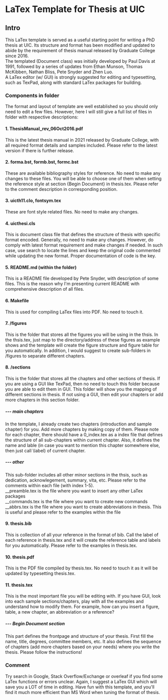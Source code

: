 # LaTex Template for Thesis at UIC
## Intro
This LaTex template is served as a useful starting point for writing a PhD thesis at UIC. Its structure and format has been modified and updated to abide by the requirement of thesis manual released by Graduate College since 2016.  
The templated (Document class) was initially developed by Paul Davis at 1991, followed by a series of updates from Ethan Munson, Thomas McKibben, Nathan Bliss, Pete Snyder and Zhen Luo.  
A LaTex editor (w/ GUI) is strongly suggested for editing and typesetting, such as TexPad, along with standard LaTex packages for building. 

### Components in folder
The format and layout of template are well established so you should only need to edit a few files. However, here I will still give a full list of files in folder with respective descriptions:
#### 1. ThesisManual_rev_06Oct2016.pdf
This is the latest thesis manual in 2021 released by Graduate College, with all required format details and samples included. Please refer to the latest version if there is further release.
#### 2. forma.bst, formb.bst, formc.bst
These are available bibliography styles for reference. No need to make any changes to these files. You will be able to choose one of them when setting the reference style at section {Begin Document} in thesis.tex. Please refer to the comment description in corresponding position.
#### 3. uicth11.clo, fontsym.tex
These are font style related files. No need to make any changes.
#### 4. uicthesi.cls
This is document class file that defines the structure of thesis with specific format encoded. Generally, no need to make any changes. However, do comply with latest format requirement and make changes if needed. In such case, use search to locate the lines and keep the original code commented while updating the new format. Proper documentation of code is the key.
#### 5. README.md (within the folder)
This is a README file developed by Pete Snyder, with description of some files. This is the reason why I'm presenting current README with comprehensive description of all files.
#### 6. Makefile
This is used for compiling LaTex files into PDF. No need to touch it.
#### 7. /figures
This is the folder that stores all the figures you will be using in the thsis. In the thsis.tex, just map to the directory/address of these figures as example shows and the template will create the figure structure and figure table for you automatically. In addition, I would suggest to create sub-folders in /figures to separate different chapters.
#### 8. /sections
This is the folder that stores all the chapters and other sections of thesis. If you are using a GUI like TexPad, then no need to touch this folder because you are able to edit them in GUI. This folder will show you the mapping of different sections in thesis. If not using a GUI, then edit your chapters or add more chapters in this section folder.
##### --- main chapters
In the template, I already create two chapters (introduction and sample chapter) for you. Add more chapters by making copy of them. Please note for each chapter, there should have a 0_index.tex as a index file that defines the structure of all sub-chapters within current chapter. Also, it defines the name and lable (in case you want to mention this chapter somewhere else, then just call \label) of current chapter.
##### --- other
This sub-folder includes all other minor sections in the thsis, such as dedication, acknowlegement, summary, vita, etc. Please refer to the comments within each file (with index 1-5).  
__preamble.tex is the file where you want to insert any other LaTex packages  
__commands.tex is the file where you want to create new commands  
__abbrs.tex is the file where you want to create abbreviations in thesis. This is useful and please refer to the examples within the file  
#### 9. thesis.bib
This is collection of all your reference in the format of bib. Call the label of each reference in thesis.tex and it will create the reference table and labels for you automatically. Please refer to the examples in thesis.tex.
#### 10. thesis.pdf
This is the PDF file compiled by thesis.tex. No need to touch it as it will be updated by typesetting thesis.tex.
#### 11. thesis.tex
This is the most important file you will be editing with. If you have GUI, look into each sample sections/chapters, play with all the examples and understand how to modify them. For example, how can you insert a figure, table, a new chapter, an abbreviation or a reference?
##### --- Begin Document section
This part defines the frontpage and structure of your thesis. First fill the name, title, degrees, committee members, etc. It also defines the sequence of chapters (add more chapters based on your needs) where you write the thesis. Please follow the instructions!

### Comment
Try search in Google, Stack Overflow/Exchange or overleaf if you find some LaTex functions or errors unclear. Again, I suggest a LaTex GUI which will save you a LOT of time in editing. Have fun with this template, and you'll find it much more efficient than MS Word when tuning the format of thesis.

